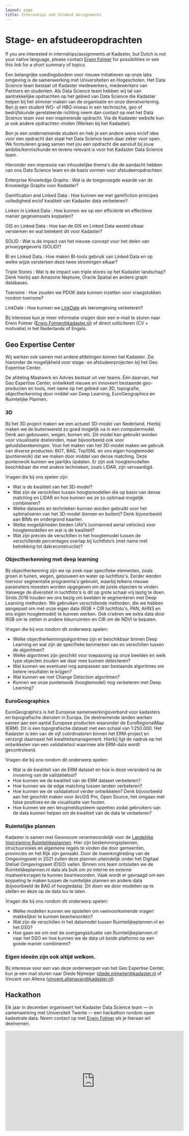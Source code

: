 ```yaml
---
layout: page
title: Internships and Student Assignments
---
```

# Stage- en afstudeeropdrachten

<div class="textbox">
If you are interested in internships/assignments at Kadaster, but Dutch is not your native language, please contact <a href="mailto:Erwin.Folmer@kadaster.nl">Erwin Folmer</a> for possibilities or see this link for a short summary of topics.
</div>

Een belangrijke voedingsbodem voor nieuwe initiatieven op onze labs omgeving is de samenwerking met Universiteiten en Hogescholen.  Het Data Science team bestaat uit Kadaster medewerkers, medewerkers van Partners en studenten.  Als Data Science team hebben wij tal van aantrekkelijke opdrachten op het gebied van Data Science die Kadaster helpen bij het slimmer maken van de organisatie en onze dienstverlening.  Ben jij een student WO- of HBO-niveau in een technische, geo of bedrijfskunde gerelateerde richting neem dan contact op met het Data Science team voor een inspirerende opdracht.  Via de Kadaster website kun je ook andere opdrachten vinden (Werken bij het Kadaster).

Ben je een ondernemende student en heb je een andere wens en/of idee voor een opdracht dan staat het Data Science team daar zeker voor open.  We formuleren graag samen met jou een opdracht die aansluit bij jouw ambitie/kennis/kunde en tevens relevant is voor het Kadaster Data Science team.

Hieronder een impressie van inhoudelijke thema's die de aandacht hebben van ons Data Science team en de basis vormen voor afstudeeropdrachten:

Enterprise Knowledge Graphs
: Wat is de toegevoegde waarde van de Knowledge Graphs voor Kadaster?

Gamification and Linked Data
: Hoe kunnen we met gamifiction principes volledigheid en/of kwaliteit van Kadaster data verbeteren?

Linken in Linked Data
: Hoe kunnen we op een efficiënte en effectieve manier gegevenssets koppelen?

GIS en Linked Data
: Hoe kan de GIS en Linked Data wereld elkaar versterken en wat betekent dit voor Kadaster?

SOLID
: Wat is de impact van het nieuwe concept voor het delen van privacygegevens (SOLID)?

BI en Linked Data
: Hoe maken BI-tools gebruik van Linked Data en op welke wijze versterken deze twee stromingen elkaar?

Triple Stores
: Wat is de impact van triple stores op het Kadaster landschap?  Denk hierbij aan Amazone Neptune, Oracle Spatial en andere graph databases.

Toerisme
: Hoe zouden we PDOK data kunnen inzetten voor vraagstukken rondom toerisme?

LinkDale
: Hoe kunnen we [LinkDale](http://linkdale.org) als leeromgeving verbeteren?

Bij interesse kun je meer informatie vragen door een e-mail te sturen naar Erwin Folmer ([Erwin.Folmer@kadaster.nl](mailto:Erwin.Folmer@kadaster.nl)) of direct solliciteren (CV + motivatie) in het Nederlands of Engels.

## Geo Expertise Center

Wij werken ook samen met andere afdelingen binnen het Kadaster.  Zie hieronder de mogelijkheid voor stage- en afstudeerprojecten bij het Geo Expertise Center.

De afdeling Maatwerk en Advies bestaat uit vier teams.  Één daarvan, het Geo Expertise Center, ontwikkelt nieuwe en innoveert bestaande geo-producten en tools, met name op het gebied van 3D, topografie, objectherkenning door middel van Deep Learning, EuroGeographics en Ruimtelijke Plannen.

### 3D

Bij het 3D project maken we een actueel 3D-model van Nederland.  Hierbij maken we de buitenwereld zo goed mogelijk na in een computermodel.  Denk aan gebouwen, wegen, bomen etc. Dit model kan gebruikt worden voor visualisatie doeleinden, maar bijvoorbeeld ook voor geluidsberekeningen.  Voor het maken van het 3D-model maken we gebruik van diverse producten: BGT, BAG, Top10NL en ons eigen hoogtemodel (puntenwolk) dat we maken door middel van dense matching.  Deze puntenwolk kunnen we jaarlijks üpdaten.  Er zijn ook hoogtemodellen beschikbaar die met andere technieken, zoals LIDAR, zijn vervaardigd.

Vragen die bij ons spelen zijn:
- Wat is de kwaliteit van het 3D-model?
- Wat zijn de verschillen tussen hoogtemodellen die op basis van dense matching en LIDAR en hoe kunnen we ze zo optimaal mogelijk combineren?
- Welke datasets en technieken kunnen worden gebruikt voor het optimaliseren van het 3D-model (binnen en buiten)?
  Denk bijvoorbeeld aan BIMs en ondergrond kaarten.
- Welke mogelijkheden bieden UAV’s (unmanned aerial vehicles) voor hoogtemodellen en wat is de kwaliteit?
- Wat zijn precies de verschillen in het hoogtemodel tussen de verschillende percentages overlap bij luchtfoto’s (met name met betrekking tot dakreconstructie)?

### Objectherkenning met deep learning

Bij objectherkenning zijn we op zoek naar specifieke elementen, zoals groen in tuinen, wegen, gebouwen en water op luchtfoto's.  Eerder werden hiervoor segmentatie programma's gebruikt, waarbij telkens nieuwe parameters moesten worden opgegeven om de juiste objecten te vinden.  Vanwege de diversiteit in luchtfoto's is dit op grote schaal vrij lastig te doen.  Sinds 2018 houden we ons bezig om beelden te segmenteren met Deep Learning methoden.  We gebruiken verschillende methoden, die we hebben aangepast om met onze eigen data (RGB + CIR luchtfoto's, PAN, AHN3 en ons eigen hoogtemodel) te kunnen werken.  Ook creëren we extra data door RGB om te zetten in andere kleurruimten en CIR om de NDVI te bepalen.

Vragen die bij ons rondom dit onderwerp spelen:
- Welke objectherkenningsalgoritmes zijn er beschikbaar binnen Deep Learning en wat zijn de specifieke kenmerken van en verschillen tussen de algoritmen?
- Welke algoritmes zijn geschikt voor toepassing op onze beelden en welk type objecten zouden we daar mee kunnen detecteren?
- Wat kunnen we eventueel nog aanpassen aan bestaande algoritmes om betere resultaten te krijgen?
- Wat kunnen we met Change Detection algoritmen?
- Kunnen we onze puntenwolk (hoogtemodel) nog verbeteren met Deep Learning?

### EuroGeographics

EuroGeographics is het Europese samenwerkingsverband voor kadasters en topografische diensten in Europa.  De deelnemende landen werken samen aan een aantal Europese producten waaronder de EuroRegionalMap (ERM).  Dit is een topografische dataset met een schaal van 1:250.000.  Het Kadaster is één van de vijf coördinatoren binnen het ERM-project en verzorgt daarnaast het kwaliteitsmanagement. Hierbij ligt de nadruk op het ontwikkelen van een validatietool waarmee alle ERM-data wordt gecontroleerd.

Vragen die bij ons rondom dit onderwerp spelen:
- Wat is de kwaliteit van de ERM dataset en hoe is deze veranderd na de invoering van de validatietool?
- Hoe kunnen we de kwaliteit van de ERM dataset verbeteren?
- Hoe kunnen we de edge matching tussen landen verbeteren?
- Hoe kunnen we de validatietool verder ontwikkelen?  Denk bijvoorbeeld aan het geschikt maken voor ArcGIS Pro, Open Source, het omgaan met false positives en de visualisatie van fouten.
- Hoe kunnen we een terugmeldsysteem opzetten zodat gebruikers van de data kunnen helpen om de kwaliteit van de data te verbeteren?

### Ruimtelijke plannen

Kadaster is samen met Geonovum verantwoordelijk voor de [Landelijke Voorziening Ruimtelijkeplannen](https://www.ruimtelijkeplannen.nl).  Hier zijn bestemmingsplannen, structuurvisies en algemene regels te vinden die door gemeenten, provincies en het Rijk zijn gemaakt.  Door de inwerkingtreding van de Omgevingswet in 2021 zullen deze plannen uiteindelijk onder het Digitaal Stelsel Omgevingswet (DSO) vallen.  Binnen ons team ontsluiten we de Ruimtelijkeplannen.nl data als bulk om zo interne en externe maatwerkvragen te kunnen beantwoorden.  Vaak wordt er gevraagd om een koppeling te maken tussen de ruimtelijke plannen en andere data (bijvoorbeeld de BAG of hoogtedata).  Dit doen we door modellen op te stellen en deze op de data los te laten.

Vragen die bij ons rondom dit onderwerp spelen:
- Welke modellen kunnen we opstellen om veelvoorkomende vragen makkelijker te kunnen beantwoorden?
- Wat zijn de verschillen in het datamodel tussen Ruimtelijkeplannen.nl en het DSO?
- Hoe gaan we om met de overgangssituatie van Ruimtelijkeplannen.nl naar het DSO en hoe kunnen we de data uit beide platforms op een goede manier combineren?

### Eigen ideeën zijn ook altijd welkom.

Bij interesse voor een van deze onderwerpen van het Geo Expertise Center, kun je een mail sturen naar Diede Nijmeijer ([diede.nijmeijer@kadaster.nl](mailto:diede.nijmeijer@kadaster.nl) of Vincent van Altena ([vincent.altenavan@kadaster.nl](mailto:vincent.altenavan@kadaster.nl)).

## Hackathon

Elk jaar in december organiseert het Kadaster Data Science team ― in
samenwerking met Universiteit Twente ― een hackathon rondom open
kadastrale data. Neem contact op met <a
href="mailto:Erwin.Folmer@kadaster.nl">Erwin Folmer</a> als je hieraan
wil deelnemen.

<iframe width="560" height="315" src="https://www.youtube.com/embed/yak9OTOrxNU" frameborder="0" allow="autoplay; encrypted-media" allowfullscreen>
</iframe>
